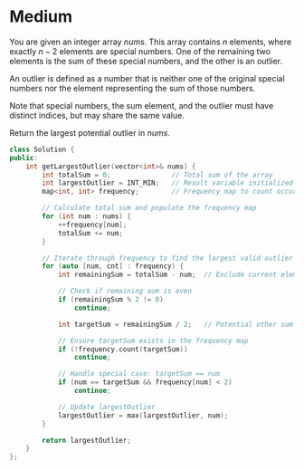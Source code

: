 # Medium

You are given an integer array $nums$. This array contains $n$ elements, where exactly $n - 2$ elements are special numbers. One of the remaining two elements is the sum of these special numbers, and the other is an outlier.

An outlier is defined as a number that is neither one of the original special numbers nor the element representing the sum of those numbers.

Note that special numbers, the sum element, and the outlier must have distinct indices, but may share the same value.

Return the largest potential outlier in $nums$.

```cpp
class Solution {
public:
    int getLargestOutlier(vector<int>& nums) {
        int totalSum = 0;               // Total sum of the array
        int largestOutlier = INT_MIN;   // Result variable initialized to smallest integer
        map<int, int> frequency;        // Frequency map to count occurrences of each element

        // Calculate total sum and populate the frequency map
        for (int num : nums) {
            ++frequency[num];
            totalSum += num;
        }

        // Iterate through frequency to find the largest valid outlier
        for (auto [num, cnt] : frequency) {
            int remainingSum = totalSum - num;  // Exclude current element

            // Check if remaining sum is even
            if (remainingSum % 2 != 0) 
                continue;

            int targetSum = remainingSum / 2;   // Potential other sum to check

            // Ensure targetSum exists in the frequency map
            if (!frequency.count(targetSum)) 
                continue;

            // Handle special case: targetSum == num
            if (num == targetSum && frequency[num] < 2) 
                continue;

            // Update largestOutlier
            largestOutlier = max(largestOutlier, num);
        }

        return largestOutlier;
    }
};

```
